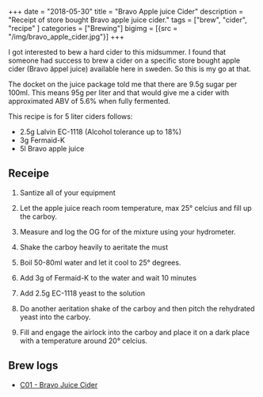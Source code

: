 +++
date = "2018-05-30"
title = "Bravo Apple juice Cider"
description = "Receipt of store bought Bravo apple juice cider."
tags = ["brew", "cider", "recipe" ]
categories = ["Brewing"]
bigimg = [{src = "/img/bravo_apple_cider.jpg"}]
+++

I got interested to bew a hard cider to this midsummer. I found that
someone had success to brew a cider on a specific store bought apple
cider (Bravo äppel juice) available here in sweden. So this is my go
at that.

The docket on the juice package told me that there are 9.5g sugar per
100ml. This means 95g per liter and that would give me a cider with
approximated ABV of 5.6% when fully fermented.

This recipe is for 5 liter ciders follows:

* 2.5g Lalvin EC-1118 (Alcohol tolerance up to 18%)
* 3g Fermaid-K
* 5l Bravo apple juice


## Receipe

1. Santize all of your equipment

2. Let the apple juice reach room temperature, max 25° celcius and
   fill up the carboy.

3. Measure and log the OG for of the mixture using your hydrometer.

4. Shake the carboy heavily to aeritate the must

5. Boil 50-80ml water and let it cool to 25° degrees.

5. Add 3g of Fermaid-K to the water and wait 10 minutes

6. Add 2.5g EC-1118 yeast to the solution

6. Do another aeritation shake of the carboy and then pitch the
   rehydrated yeast into the carboy.

8. Fill and engage the airlock into the carboy and place it on a dark
   place with a temperature around 20° celcius.


## Brew logs

- [C01 - Bravo Juice Cider](../c01-bravo-juice-cider)
